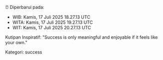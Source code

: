 ⏰ Diperbarui pada:
- WIB: Kamis, 17 Juli 2025 18.27.13 UTC
- WITA: Kamis, 17 Juli 2025 19.27.13 UTC
- WIT: Kamis, 17 Juli 2025 20.27.13 UTC

Kutipan Inspiratif:
"Success is only meaningful and enjoyable if it feels like your own."


Kategori: success

